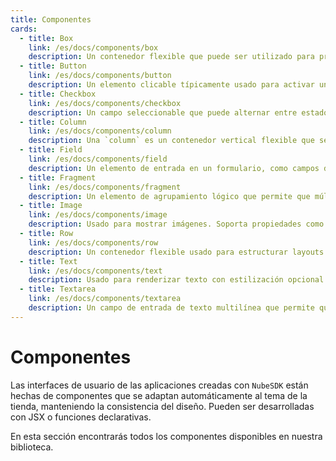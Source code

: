 ```yaml
---
title: Componentes
cards:
  - title: Box
    link: /es/docs/components/box
    description: Un contenedor flexible que puede ser utilizado para propósitos de layout. Soporta propiedades como ancho, alto, padding, margen y alineación basada en flex.
  - title: Button
    link: /es/docs/components/button
    description: Un elemento clicable típicamente usado para activar una acción o enviar un formulario. Soporta propiedades como `text`, `onClick` y configuraciones de estilo.
  - title: Checkbox
    link: /es/docs/components/checkbox
    description: Un campo seleccionable que puede alternar entre estados marcado y desmarcado. Es típicamente usado para permitir que los usuarios seleccionen una o más opciones.
  - title: Column
    link: /es/docs/components/column
    description: Una `column` es un contenedor vertical flexible que se puede utilizar para estructurar diseños. Hereda la mayoría de las propiedades del `box`, excepto por la propiedad `direction`.
  - title: Field
    link: /es/docs/components/field
    description: Un elemento de entrada en un formulario, como campos de texto, dropdowns o checkboxes. Soporta propiedades como `name`, `label` y manejadores de eventos (`onChange`, `onBlur`, `onFocus`).
  - title: Fragment
    link: /es/docs/components/fragment
    description: Un elemento de agrupamiento lógico que permite que múltiples hijos sean agrupados sin introducir un componente adicional.
  - title: Image
    link: /es/docs/components/image
    description: Usado para mostrar imágenes. Soporta propiedades como `src`, `alt`, `width`, `height` y `sources` responsivos para diferentes tamaños de pantalla.
  - title: Row
    link: /es/docs/components/row
    description: Un contenedor flexible usado para estructurar layouts en dirección horizontal. Hereda la mayoría de las propiedades del `box`, excepto por la propiedad `direction`.
  - title: Text
    link: /es/docs/components/text
    description: Usado para renderizar texto con estilización opcional. Soporta propiedades como `color`, `background`, niveles de `heading` (h1-h6), `modifiers` de formato de texto (negrita, itálica, etc.) y visualización inline.
  - title: Textarea
    link: /es/docs/components/textarea
    description: Un campo de entrada de texto multilínea que permite que los usuarios ingresen textos más largos. Soporta propiedades como `name`, `value` y manejadores de eventos (`onChange`, `onBlur`, `onFocus`).
---
```


# Componentes

Las interfaces de usuario de las aplicaciones creadas con `NubeSDK` están hechas de componentes que se adaptan automáticamente al tema de la tienda, manteniendo la consistencia del diseño. Pueden ser desarrolladas con JSX o funciones declarativas.

En esta sección encontrarás todos los componentes disponibles en nuestra biblioteca.

<CardGrid :items="$frontmatter.cards" />
